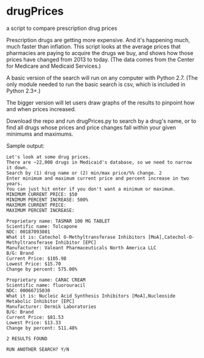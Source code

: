 # drugPrices
a script to compare prescription drug prices

Prescription drugs are getting more expensive. And it's happening much, much faster than 
inflation. This script looks at the average prices that pharmacies are paying to acquire 
the drugs we buy, and shows how those prices have changed from 2013 to today. (The data
comes from the Center for Medicare and Medicaid Services.)

A basic version of the search will run on any computer with Python 2.7. 
(The only module needed to run the basic search is csv, which is included in Python 2.3+.)

The bigger version will let users draw graphs of the results to pinpoint how and when
prices increased. 

Download the repo and run drugPrices.py to search by a drug's name, or to find all drugs whose
prices and price changes fall within your given minimums and maximums. 

Sample output: 

```
Let's look at some drug prices.
There are ~22,000 drugs in Medicaid's database, so we need to narrow it down.
Search by (1) drug name or (2) min/max price/%% change. 2
Enter minimum and maximum current price and percent increase in two years.
You can just hit enter if you don't want a minimum or maximum.
MINIMUM CURRENT PRICE: $50
MINIMUM PERCENT INCREASE: 500%
MAXIMUM CURRENT PRICE: 
MAXIMUM PERCENT INCREASE: 

Proprietary name: TASMAR 100 MG TABLET
Scientific name: Tolcapone
NDC: 00187093801
What it is: Catechol O-Methyltransferase Inhibitors [MoA],Catechol-O-Methyltransferase Inhibitor [EPC]
Manufacturer: Valeant Pharmaceuticals North America LLC
B/G: Brand
Current Price: $105.98
Lowest Price: $15.70
Change by percent: 575.00%

Proprietary name: CARAC CREAM
Scientific name: fluorouracil
NDC: 00066715030
What it is: Nucleic Acid Synthesis Inhibitors [MoA],Nucleoside Metabolic Inhibitor [EPC]
Manufacturer: Dermik Laboratories
B/G: Brand
Current Price: $81.53
Lowest Price: $13.33
Change by percent: 511.48%

2 RESULTS FOUND

RUN ANOTHER SEARCH? Y/N 
```
